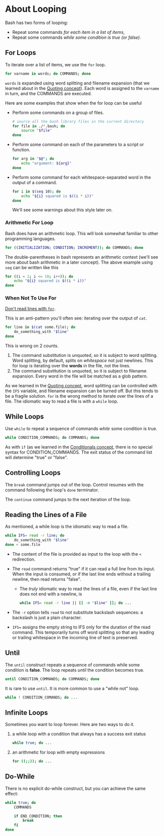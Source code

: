 # About Looping

Bash has two forms of looping:

* Repeat some commands _for each item in a list of items_,
* Repeat some commands _while some condition is true (or false)_.

## For Loops

To iterate over a list of items, we use the `for` loop.

```bash
for varname in words; do COMMANDS; done
```

`words` is expanded using word splitting and filename expansion (that we learned about in the [Quoting concept][quoting]).
Each word is assigned to the `varname` in turn, and the COMMANDS are executed.

Here are some examples that show when the for loop can be useful

* Perform some commands on a group of files.

    ```bash
    # source all the bash library files in the current directory
    for file in ./*.bash; do
        source "$file"
    done
    ```

* Perform some command on each of the parameters to a script or function.

    ```bash
    for arg in "$@"; do
        echo "argument: ${arg}"
    done
    ```

* Perform some command for each whitespace-separated word in the output of a command.

    ```bash
    for i in $(seq 10); do
        echo "${i} squared is $((i * i))"
    done
    ```

    We'll see some warnings about this style later on.

### Arithmetic For Loop

Bash does have an arithmetic loop.
This will look somewhat familiar to other programming languages.

```bash
for ((INITIALIZATION; CONDITION; INCREMENT)); do COMMANDS; done
```

The double-parentheses in bash represents an arithmetic context (we'll see more about bash arithmetic in a later concept).
The above example using `seq` can be written like this

```bash
for ((i = 1; i <= 10; i++)); do
    echo "${i} squared is $((i * i))"
done
```

### When Not To Use For

[Don't read lines with `for`][bashfaq1].

This is an anti-pattern you'll often see: iterating over the output of `cat`.

```bash
for line in $(cat some.file); do 
    do_something_with "$line"
done
```

This is wrong on 2 counts.

1. The command substitution is unquoted, so it is subject to word splitting.
   Word splitting, by default, splits on _whitespace_ not just newlines.
   This for loop is iterating over the **words** in the file, not the lines.
2. The command substitution is unquoted, so it is subject to filename expansion.
   Every word in the file will be matched as a glob pattern.

As we learned in the [Quoting concept][quoting], word splitting can be controlled with the `IFS` variable, and filename expansion can be turned off.
But this tends to be a fragile solution.
`for` is the wrong method to iterate over the lines of a file.
The idiomatic way to read a file is with a `while` loop.

## While Loops

Use `while` to repeat a sequence of commands _while_ some condition is true.

```bash
while CONDITION_COMMANDS; do COMMANDS; done
```

As with `if` (as we learned in the [Conditionals concept][conditionals], there is no special syntax for CONDITION_COMMANDS.
The exit status of the command list will determine "true" or "false".

## Controlling Loops

The `break` command jumps out of the loop.
Control resumes with the command following the loop's `done` terminator.

The `continue` command jumps to the next iteration of the loop.

## Reading the Lines of a File

As mentioned, a while loop is the idiomatic way to read a file. 

```bash
while IFS= read -r line; do
    do_something_with "$line"
done < some.file
```

* The content of the file is provided as input to the loop with the `<` redirection.
* The `read` command returns "true" if it can read a full line from its input.
  When the input is consumed, or if the last line ends without a trailing newline, then read returns "false".
  * The _truly_ idiomatic way to read the lines of a file, even if the last line does not end with a newline, is

    ```bash
    while IFS= read -r line || [[ -n "$line" ]]; do ...
    ```

* The `-r` option tells `read` to not substitute backslash sequences: a backslash is just a plain character.
* `IFS=` assigns the empty string to IFS only for the duration of the read command.
  This temporarily turns off word splitting so that any leading or trailing whitespace in the incoming line of text is preserved.

## Until

The `until` construct repeats a sequence of commands while some condition is **false**.
The loop repeats _until_ the condition becomes true.

```bash
until CONDITION_COMMANDS; do COMMANDS; done
```

It is rare to use `until`.
It is more common to use a "while not" loop.

```bash
while ! CONDITION_COMANDS; do ...
```

## Infinite Loops

Sometimes you want to loop forever.
Here are two ways to do it.

1. a while loop with a condition that always has a success exit status

    ```bash
    while true; do ...
    ```

2.  an arithmetic for loop with empty expressions

    ```bash
    for ((;;)); do ...
    ```

## Do-While

There is no explicit do-while construct, but you can achieve the same effect:

```bash
while true; do
    COMMANDS

    if END_CONDITION; then
        break
    fi
done
```

[bashfaq1]: https://mywiki.wooledge.org/DontReadLinesWithFor
[quoting]: https://exercism.org/tracks/bash/concepts/quoting
[conditionals]: https://exercism.org/tracks/bash/concepts/conditionals
